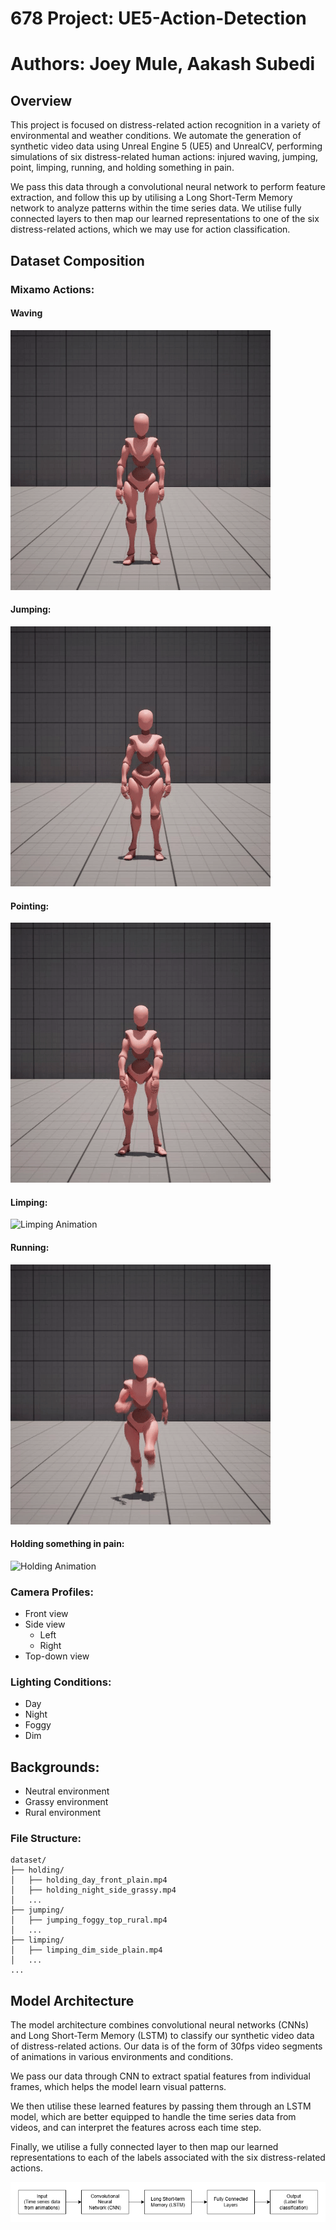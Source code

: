 # 678 Project: UE5-Action-Detection
# Authors: Joey Mule, Aakash Subedi
## Overview

This project is focused on distress-related action recognition in a variety of environmental and weather conditions.
We automate the generation of synthetic video data using Unreal Engine 5 (UE5) and UnrealCV, performing simulations of six distress-related
human actions: injured waving, jumping, point, limping, running, and holding something in pain.

We pass this data through a convolutional neural network to perform feature extraction, and follow this up by utilising 
a Long Short-Term Memory network to analyze patterns within the time series data. We utilise fully connected layers to
then map our learned representations to one of the six distress-related actions, which we may use for action classification.

## Dataset Composition

### Mixamo Actions: 

#### Waving
![Waving Animation](/readme_assets/waving.gif)

#### Jumping:
![Jumping Animation](/readme_assets/jumping.gif)

#### Pointing:
![Pointing Animation](/readme_assets/pointing.gif)

#### Limping:
![Limping Animation](/readme_assets/limping.gif)

#### Running:
![Running Animation](/readme_assets/running.gif)

#### Holding something in pain:
![Holding Animation](/readme_assets/holding.gif)


### Camera Profiles:
- Front view
- Side view
  - Left
  - Right
- Top-down view

### Lighting Conditions:
- Day
- Night
- Foggy
- Dim

## Backgrounds:
- Neutral environment
- Grassy environment
- Rural environment

### File Structure:

```
dataset/
├── holding/
│   ├── holding_day_front_plain.mp4
│   ├── holding_night_side_grassy.mp4
│   ...
├── jumping/
│   ├── jumping_foggy_top_rural.mp4
│   ...
├── limping/
│   ├── limping_dim_side_plain.mp4
│   ...
...
```

## Model Architecture

The model architecture combines convolutional neural networks (CNNs) 
and Long Short-Term Memory (LSTM) to classify our synthetic video data of distress-related actions.
Our data is of the form of 30fps video segments of animations in various environments and conditions.

We pass our data through CNN to extract spatial features from individual frames, which helps the model learn visual patterns.

We then utilise these learned features by passing them through an LSTM model, which are better equipped to handle the time
series data from videos, and can interpret the features across each time step.

Finally, we utilise a fully connected layer to then map our learned representations to each of the labels associated with
the six distress-related actions.

![](/readme_assets/architecture.png)

